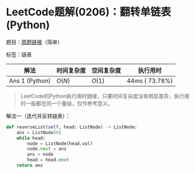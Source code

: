 # LeetCode题解(0206)：翻转单链表(Python)

题目：[原题链接](https://leetcode-cn.com/problems/reverse-linked-list/)（简单）

标签：链表

| 解法           | 时间复杂度 | 空间复杂度 | 执行用时       |
| -------------- | ---------- | ---------- | -------------- |
| Ans 1 (Python) | $O(N)$     | $O(1)$     | 44ms ( 73.78%) |

>  LeetCode的Python执行用时随缘，只要时间复杂度没有明显差异，执行用时一般都在同一个量级，仅作参考意义。

解法一（迭代并反转链表）：

```python
def reverseList(self, head: ListNode) -> ListNode:
    ans = ListNode(0)
    while head:
        node = ListNode(head.val)
        node.next = ans
        ans = node
        head = head.next
    return ans
```



